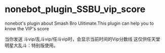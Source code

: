 # nonebot_plugin_SSBU_vip_score
nonebot's plugin about Smash Bro Ulitimate.This plugin can help you to know the VIP's score

当你发送 斗vip/乱斗vip/任斗vip时，会显示当前时间的Vip分数线
这仅供任天堂明星大乱斗：特别版使用。
